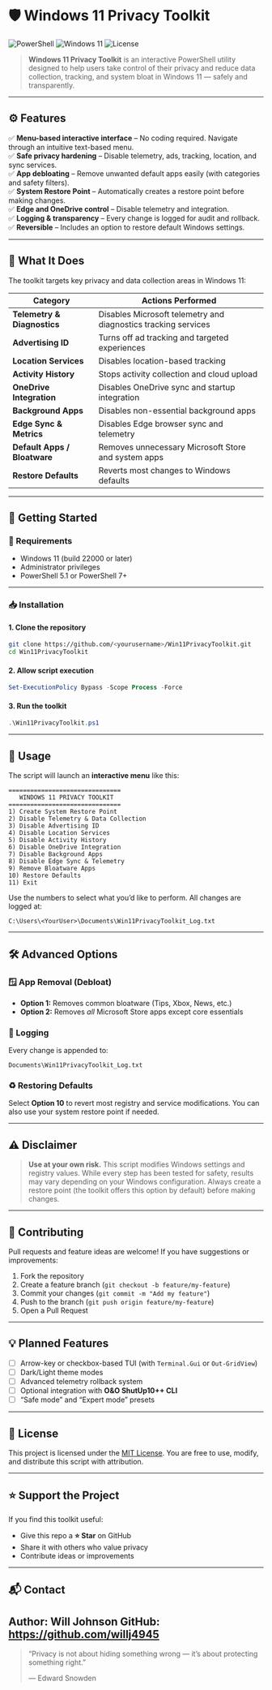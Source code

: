 # 🛡️ Windows 11 Privacy Toolkit

![PowerShell](https://img.shields.io/badge/PowerShell-%230078D7.svg?style=for-the-badge&logo=powershell&logoColor=white)
![Windows 11](https://img.shields.io/badge/Windows%2011-0078D6?style=for-the-badge&logo=windows11&logoColor=white)
![License](https://img.shields.io/badge/License-MIT-green?style=for-the-badge)

> **Windows 11 Privacy Toolkit** is an interactive PowerShell utility designed to help users take control of their privacy and reduce data collection, tracking, and system bloat in Windows 11 — safely and transparently.

---

## ⚙️ Features

✅ **Menu-based interactive interface** – No coding required. Navigate through an intuitive text-based menu.  
✅ **Safe privacy hardening** – Disable telemetry, ads, tracking, location, and sync services.  
✅ **App debloating** – Remove unwanted default apps easily (with categories and safety filters).  
✅ **System Restore Point** – Automatically creates a restore point before making changes.  
✅ **Edge and OneDrive control** – Disable telemetry and integration.  
✅ **Logging & transparency** – Every change is logged for audit and rollback.  
✅ **Reversible** – Includes an option to restore default Windows settings.  

---

## 🧩 What It Does

The toolkit targets key privacy and data collection areas in Windows 11:

| Category | Actions Performed |
|-----------|------------------|
| **Telemetry & Diagnostics** | Disables Microsoft telemetry and diagnostics tracking services |
| **Advertising ID** | Turns off ad tracking and targeted experiences |
| **Location Services** | Disables location-based tracking |
| **Activity History** | Stops activity collection and cloud upload |
| **OneDrive Integration** | Disables OneDrive sync and startup integration |
| **Background Apps** | Disables non-essential background apps |
| **Edge Sync & Metrics** | Disables Edge browser sync and telemetry |
| **Default Apps / Bloatware** | Removes unnecessary Microsoft Store and system apps |
| **Restore Defaults** | Reverts most changes to Windows defaults |

---

## 🚀 Getting Started

### 🔧 Requirements
- Windows 11 (build 22000 or later)
- Administrator privileges
- PowerShell 5.1 or PowerShell 7+

---

### 📥 Installation

#### 1. Clone the repository
```bash
git clone https://github.com/<yourusername>/Win11PrivacyToolkit.git
cd Win11PrivacyToolkit
````

#### 2. Allow script execution

```powershell
Set-ExecutionPolicy Bypass -Scope Process -Force
```

#### 3. Run the toolkit

```powershell
.\Win11PrivacyToolkit.ps1
```

---

## 🧭 Usage

The script will launch an **interactive menu** like this:

```
===============================
   WINDOWS 11 PRIVACY TOOLKIT
===============================
1) Create System Restore Point
2) Disable Telemetry & Data Collection
3) Disable Advertising ID
4) Disable Location Services
5) Disable Activity History
6) Disable OneDrive Integration
7) Disable Background Apps
8) Disable Edge Sync & Telemetry
9) Remove Bloatware Apps
10) Restore Defaults
11) Exit
```

Use the numbers to select what you’d like to perform.
All changes are logged at:

```
C:\Users\<YourUser>\Documents\Win11PrivacyToolkit_Log.txt
```

---

## 🛠️ Advanced Options

### 🪟 App Removal (Debloat)

* **Option 1:** Removes common bloatware (Tips, Xbox, News, etc.)
* **Option 2:** Removes *all* Microsoft Store apps except core essentials

### 🧩 Logging

Every change is appended to:

```
Documents\Win11PrivacyToolkit_Log.txt
```

### ♻️ Restoring Defaults

Select **Option 10** to revert most registry and service modifications.
You can also use your system restore point if needed.

---

## ⚠️ Disclaimer

> **Use at your own risk.**
> This script modifies Windows settings and registry values. While every step has been tested for safety, results may vary depending on your Windows configuration.
> Always create a restore point (the toolkit offers this option by default) before making changes.

---

## 🤝 Contributing

Pull requests and feature ideas are welcome!
If you have suggestions or improvements:

1. Fork the repository
2. Create a feature branch (`git checkout -b feature/my-feature`)
3. Commit your changes (`git commit -m "Add my feature"`)
4. Push to the branch (`git push origin feature/my-feature`)
5. Open a Pull Request

---

## 💡 Planned Features

* [ ] Arrow-key or checkbox-based TUI (with `Terminal.Gui` or `Out-GridView`)
* [ ] Dark/Light theme modes
* [ ] Advanced telemetry rollback system
* [ ] Optional integration with **O&O ShutUp10++ CLI**
* [ ] “Safe mode” and “Expert mode” presets

---

## 📄 License

This project is licensed under the [MIT License](LICENSE).
You are free to use, modify, and distribute this script with attribution.

---

## ⭐ Support the Project

If you find this toolkit useful:

* Give this repo a **⭐ Star** on GitHub
* Share it with others who value privacy
* Contribute ideas or improvements

---

## 📬 Contact

**Author:** Will Johnson
**GitHub:** https://github.com/willj4945
---

> “Privacy is not about hiding something wrong — it’s about protecting something right.”
>
> — Edward Snowden
